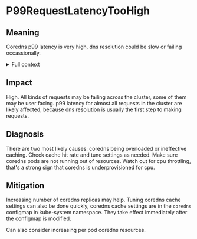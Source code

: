 # P99RequestLatencyTooHigh

## Meaning

Coredns p99 latency is very high, dns resolution could be slow or failing
occassionally.

<details>
<summary>Full context</summary>

dns resolution is foundational to networking in any infrastructure, we use
coredns for it. p99 latency being high means that at least one in hundred dns
resolutions are happening very slowly.

</details>

## Impact

High. All kinds of requests may be failing across the cluster, some of them may
be user facing. p99 latency for almost all requests in the cluster are likely
affected, because dns resolution is usually the first step to making requests.

## Diagnosis

There are two most likely causes: coredns being overloaded or ineffective
caching. Check cache hit rate and tune settings as needed. Make sure coredns
pods are not running out of resources. Watch out for cpu throttling, that's a
strong sign that coredns is underprovisioned for cpu.

## Mitigation

Increasing number of coredns replicas may help. Tuning coredns cache settings
can also be done quickly, coredns cache settings are in the `coredns` configmap
in kube-system namespace. They take effect immediately after the configmap is
modified.

Can also consider increasing per pod coredns resources.
